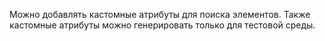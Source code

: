 Можно добавлять кастомные атрибуты для поиска элементов. Также кастомные атрибуты можно генерировать только для тестовой среды.